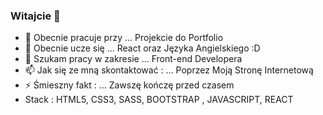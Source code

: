 ### Witajcie 👋


- 🔭 Obecnie pracuje przy ... Projekcie do Portfolio
- 🌱 Obecnie ucze się ... React oraz Języka Angielskiego :D
- 👯 Szukam pracy w zakresie ...  Front-end Developera
- 📫 Jak się ze mną skontaktować : ... Poprzez  Moją Stronę Internetową
- ⚡ Śmieszny fakt : ... Zawszę kończę przed czasem 
- Stack : HTML5, CSS3, SASS, BOOTSTRAP , JAVASCRIPT, REACT

